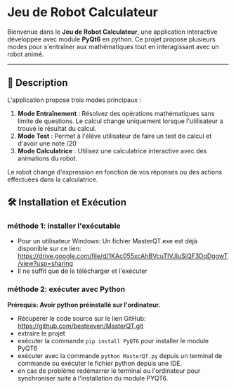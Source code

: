 # Jeu de Robot Calculateur

Bienvenue dans le **Jeu de Robot Calculateur**, une application interactive développée avec module **PyQt6** en python. Ce projet propose plusieurs modes pour s'entraîner aux mathématiques tout en interagissant avec un robot animé.

---

## 📝 Description

L'application propose trois modes principaux :
1. **Mode Entraînement** : Résolvez des opérations mathématiques sans limite de questions. Le calcul change uniquement lorsque l'utilisateur a trouvé le résultat du calcul.
2. **Mode Test** : Permet à l'élève utilisateur de faire un test de calcul et d'avoir une note /20
3. **Mode Calculatrice** : Utilisez une calculatrice interactive avec des animations du robot.

Le robot change d'expression en fonction de vos réponses ou des actions effectuées dans la calculatrice.



## 🛠️ Installation et Exécution

### méthode 1: installer l'exécutable
- Pour un utilisateur Windows: Un fichier MasterQT.exe est déjà disponible sur ce lien: https://drive.google.com/file/d/1KAc055xcAhBVcuTIVJIuSiQF3DqDggwT/view?usp=sharing
- Il ne suffit que de le télécharger et l'exécuter

### méthode 2: exécuter avec Python
**Prérequis: Avoir python préinstallé sur l'ordinateur.**
- Récupérer le code source sur le lien GitHub: https://github.com/besteeven/MasterQT.git
- extraire le projet
- exécuter la commande `pip install PyQT6` pour installer le module PyQT6
- exécuter avec la commande `python MasterQT.py` depuis un terminal de commande ou exécuter le fichier python depuis une IDE.
- en cas de problème redémarrer le terminal ou l'ordinateur pour synchroniser suite à l'installation du module PYQT6.
